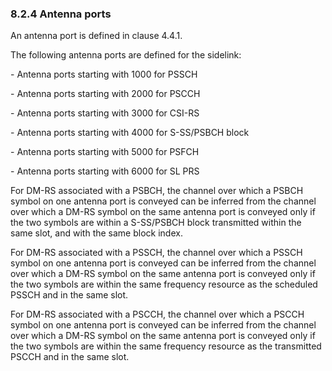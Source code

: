 ### 8.2.4 Antenna ports

An antenna port is defined in clause 4.4.1.

The following antenna ports are defined for the sidelink:

\- Antenna ports starting with 1000 for PSSCH

\- Antenna ports starting with 2000 for PSCCH

\- Antenna ports starting with 3000 for CSI-RS

\- Antenna ports starting with 4000 for S-SS/PSBCH block

\- Antenna ports starting with 5000 for PSFCH

\- Antenna ports starting with 6000 for SL PRS

For DM-RS associated with a PSBCH, the channel over which a PSBCH symbol
on one antenna port is conveyed can be inferred from the channel over
which a DM-RS symbol on the same antenna port is conveyed only if the
two symbols are within a S-SS/PSBCH block transmitted within the same
slot, and with the same block index.

For DM-RS associated with a PSSCH, the channel over which a PSSCH symbol
on one antenna port is conveyed can be inferred from the channel over
which a DM-RS symbol on the same antenna port is conveyed only if the
two symbols are within the same frequency resource as the scheduled
PSSCH and in the same slot.

For DM-RS associated with a PSCCH, the channel over which a PSCCH symbol
on one antenna port is conveyed can be inferred from the channel over
which a DM-RS symbol on the same antenna port is conveyed only if the
two symbols are within the same frequency resource as the transmitted
PSCCH and in the same slot.